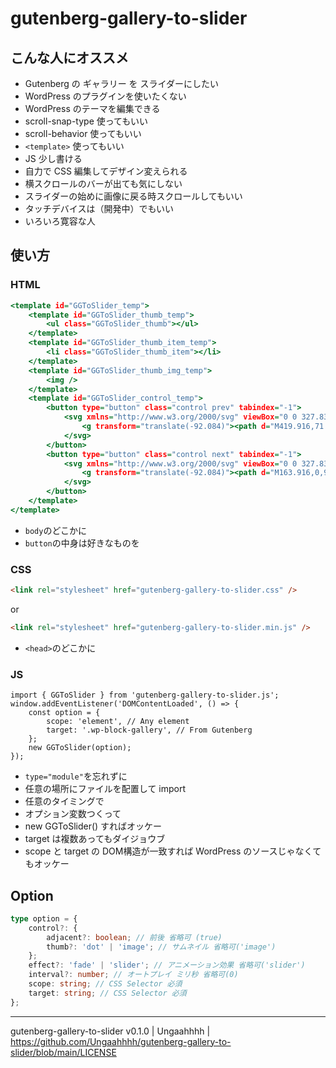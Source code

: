 # gutenberg-gallery-to-slider

## こんな人にオススメ

 - Gutenberg の ギャラリー を スライダーにしたい
 - WordPress のプラグインを使いたくない
 - WordPress のテーマを編集できる
 - scroll-snap-type 使ってもいい
 - scroll-behavior 使ってもいい
 - `<template>` 使ってもいい
 - JS 少し書ける
 - 自力で CSS 編集してデザイン変えられる
 - 横スクロールのバーが出ても気にしない
 - スライダーの始めに画像に戻る時スクロールしてもいい
 - タッチデバイスは（開発中）でもいい
 - いろいろ寛容な人

## 使い方

### HTML

```template.html
<template id="GGToSlider_temp">
    <template id="GGToSlider_thumb_temp">
        <ul class="GGToSlider_thumb"></ul>
    </template>
    <template id="GGToSlider_thumb_item_temp">
        <li class="GGToSlider_thumb_item"></li>
    </template>
    <template id="GGToSlider_thumb_img_temp">
        <img />
    </template>
    <template id="GGToSlider_control_temp">
        <button type="button" class="control prev" tabindex="-1">
            <svg xmlns="http://www.w3.org/2000/svg" viewBox="0 0 327.832 512">
                <g transform="translate(-92.084)"><path d="M419.916,71.821,348.084,0l-256,256.005L348.084,512l71.832-71.822L235.742,256.005Z" /></g>
            </svg>
        </button>
        <button type="button" class="control next" tabindex="-1">
            <svg xmlns="http://www.w3.org/2000/svg" viewBox="0 0 327.832 512">
                <g transform="translate(-92.084)"><path d="M163.916,0,92.084,71.822,276.258,256,92.084,440.178,163.916,512l256-256Z" /></g>
            </svg>
        </button>
    </template>
</template>
```

 - `body`のどこかに
 - `button`の中身は好きなものを

### CSS

```HTML
<link rel="stylesheet" href="gutenberg-gallery-to-slider.css" />
```

or

```html
<link rel="stylesheet" href="gutenberg-gallery-to-slider.min.js" />
```

 - `<head>`のどこかに


### JS

```JS
import { GGToSlider } from 'gutenberg-gallery-to-slider.js';
window.addEventListener('DOMContentLoaded', () => {
	const option = {
		scope: 'element', // Any element
        target: '.wp-block-gallery', // From Gutenberg
	};
    new GGToSlider(option);
});
```

 - `type="module"`を忘れずに
 - 任意の場所にファイルを配置して import
 - 任意のタイミングで
 - オプション変数つくって
 - new GGToSlider() すればオッケー
 - target は複数あってもダイジョウブ
 - scope と target の DOM構造が一致すれば WordPress のソースじゃなくてもオッケー

## Option

```typescript
type option = {
	control?: {
		adjacent?: boolean; // 前後 省略可 (true)
		thumb?: 'dot' | 'image'; // サムネイル 省略可('image')
	};
	effect?: 'fade' | 'slider'; // アニメーション効果 省略可('slider')
	interval?: number; // オートプレイ ミリ秒 省略可(0)
	scope: string; // CSS Selector 必須
	target: string; // CSS Selector 必須
};
```

------

gutenberg-gallery-to-slider v0.1.0 | Ungaahhhh | https://github.com/Ungaahhhh/gutenberg-gallery-to-slider/blob/main/LICENSE
